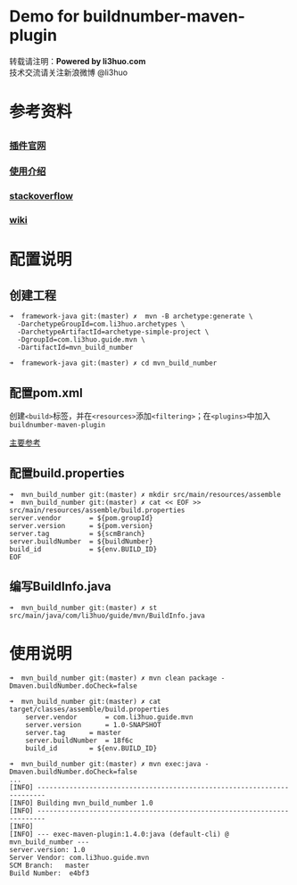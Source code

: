 Demo for buildnumber-maven-plugin
==================================
转载请注明：**Powered by li3huo.com**  
技术交流请关注新浪微博 @li3huo

# 参考资料

## 

### [插件官网](http://www.mojohaus.org/buildnumber-maven-plugin/ "buildnumber-maven-plugin")

### [使用介绍](http://www.mojohaus.org/buildnumber-maven-plugin/usage.html "Usage")

### [stackoverflow](http://stackoverflow.com/questions/14976824/how-can-i-get-jenkins-build-number-svn-revision-number-and-display-it-on-my "帮助")

### [wiki](http://wiki.li3huo.com/Maven "Maven")

# 配置说明

## 创建工程

	➜  framework-java git:(master) ✗  mvn -B archetype:generate \
	  -DarchetypeGroupId=com.li3huo.archetypes \
	  -DarchetypeArtifactId=archetype-simple-project \
	  -DgroupId=com.li3huo.guide.mvn \
	  -DartifactId=mvn_build_number

	➜  framework-java git:(master) ✗ cd mvn_build_number

## 配置pom.xml

创建`<build>`标签，并在`<resources>`添加`<filtering>`；在`<plugins>`中加入`buildnumber-maven-plugin`

[主要参考](https://github.com/mojohaus/mojo-parent/blob/master/pom.xml "scm的github配置")

## 配置build.properties

	➜  mvn_build_number git:(master) ✗ mkdir src/main/resources/assemble
	➜  mvn_build_number git:(master) ✗ cat << EOF >> src/main/resources/assemble/build.properties
	server.vendor		= ${pom.groupId}
	server.version		= ${pom.version}
	server.tag			= ${scmBranch}
	server.buildNumber	= ${buildNumber}
	build_id			= ${env.BUILD_ID}
	EOF

## 编写BuildInfo.java

	➜  mvn_build_number git:(master) ✗ st src/main/java/com/li3huo/guide/mvn/BuildInfo.java

# 使用说明

	➜  mvn_build_number git:(master) ✗ mvn clean package -Dmaven.buildNumber.doCheck=false

	➜  mvn_build_number git:(master) ✗ cat target/classes/assemble/build.properties
		server.vendor		= com.li3huo.guide.mvn
		server.version		= 1.0-SNAPSHOT
		server.tag		= master
		server.buildNumber	= 18f6c
		build_id		= ${env.BUILD_ID}

	➜  mvn_build_number git:(master) ✗ mvn exec:java -Dmaven.buildNumber.doCheck=false
	...
	[INFO] ------------------------------------------------------------------------
	[INFO] Building mvn_build_number 1.0
	[INFO] ------------------------------------------------------------------------
	[INFO] 
	[INFO] --- exec-maven-plugin:1.4.0:java (default-cli) @ mvn_build_number ---
	server.version: 1.0
	Server Vendor: com.li3huo.guide.mvn
	SCM Branch:   master
	Build Number:  e4bf3
